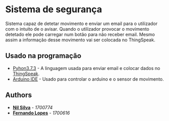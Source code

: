 # Sistema de segurança

Sistema capaz de detetar movimento e enviar um email para o utilizador com o intuito de o avisar. 
Quando o utilizador provocar o movimento detetado ele pode carregar num botão para não receber email. 
Mesmo assim a informação desse movimento vai ser colocada no ThingSpeak.

## Usado na programação

* [Pyhon3.7.3](https://www.python.org/downloads/) - A linguagem usada para enviar email e colocar dados no [ThingSpeak](https://thingspeak.com/channels/797038).
* [Arduino IDE](https://www.arduino.cc/en/Main/Software) - Usado para controlar o arduino e o sensor de movimento.

## Authors

* **[Nil Silva](https://github.com/NilSilva)** - *1700774*
* **[Fernando Lopes](https://github.com/fernandojuniorlopes)** - *1700616*
